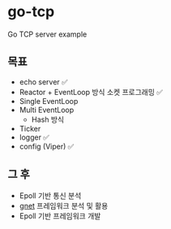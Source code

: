 # go-tcp
Go TCP server example

## 목표

- echo server ✅
- Reactor + EventLoop 방식 소켓 프로그래밍 ✅
- Single EventLoop
- Multi EventLoop
    - Hash 방식
- Ticker
- logger ✅
- config (Viper) ✅

## 그 후
- Epoll 기반 통신 분석
- [gnet](https://github.com/panjf2000/gnet/) 프레임워크 분석 및 활용
- Epoll 기반 프레임워크 개발
